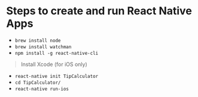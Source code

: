 # Steps to create and run React Native Apps

* ` brew install node `
* ` brew install watchman `
* ` npm install -g react-native-cli `
> Install Xcode (for iOS only)
* ` react-native init TipCalculator `
* ` cd TipCalculator/ `
* ` react-native run-ios `
  

